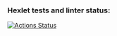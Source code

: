 ### Hexlet tests and linter status:
[![Actions Status](https://github.com/asyaSch/frontend-project-44/actions/workflows/hexlet-check.yml/badge.svg)](https://github.com/asyaSch/frontend-project-44/actions)